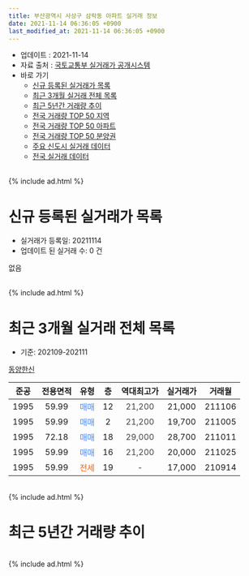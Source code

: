 ```yaml
---
title: 부산광역시 사상구 삼락동 아파트 실거래 정보
date: 2021-11-14 06:36:05 +0900
last_modified_at: 2021-11-14 06:36:05 +0900
---
```


* 업데이트 : 2021-11-14
* 자료 출처 : [국토교통부 실거래가 공개시스템](http://rt.molit.go.kr)
* 바로 가기
    * [신규 등록된 실거래가 목록](#신규-등록된-실거래가-목록)
    * [최근 3개월 실거래 전체 목록](#최근-3개월-실거래-전체-목록)
    * [최근 5년간 거래량 추이](#최근-5년간-거래량-추이)
    * [전국 거래량 TOP 50 지역](https://inasie.github.io/apt-trade-info/최근-3개월-전국에서-가장-거래가-많이-발생한-지역)
    * [전국 거래량 TOP 50 아파트](https://inasie.github.io/apt-trade-info/최근-3개월-전국에서-가장-거래가-많이-발생한-아파트)
    * [전국 거래량 TOP 50 분양권](https://inasie.github.io/apt-trade-info/최근-3개월-전국에서-가장-거래가-많이-발생한-분양권)
    * [주요 신도시 실거래 데이터](https://inasie.github.io/apt-trade-info/주요-신도시)
    * [전국 실거래 데이터](https://inasie.github.io/apt-trade-info/전국)
<br>
{% include ad.html %}
<br>

# 신규 등록된 실거래가 목록
* 실거래가 등록일: 20211114
* 업데이트 된 실거래 수: 0 건

없음

<br>
{% include ad.html %}
<br>

# 최근 3개월 실거래 전체 목록
* 기준: 202109-202111


[동양한신](https://search.naver.com/search.naver?query=%EB%B6%80%EC%82%B0%EA%B4%91%EC%97%AD%EC%8B%9C+%EC%82%AC%EC%83%81%EA%B5%AC+%EC%82%BC%EB%9D%BD%EB%8F%99+%EB%8F%99%EC%96%91%ED%95%9C%EC%8B%A0)

|준공|전용면적|유형|층|역대최고가|실거래가|거래월|
|:---:|:---:|:---:|:---:|:---:|:---:|:---:|
|1995|59.99|<span style="color:#4285f3">매매</span>|12|<span style="color:#444444">21,200</span>|21,000|211106|
|1995|59.99|<span style="color:#4285f3">매매</span>|2|<span style="color:#444444">21,200</span>|19,700|211005|
|1995|72.18|<span style="color:#4285f3">매매</span>|18|<span style="color:#444444">29,000</span>|28,700|211011|
|1995|59.99|<span style="color:#4285f3">매매</span>|16|<span style="color:#444444">21,200</span>|20,000|211025|
|1995|59.99|<span style="color:#ff5a00">전세</span>|19|<span style="color:#444444">-</span>|17,000|210914|


<br>
{% include ad.html %}
<br>

# 최근 5년간 거래량 추이


<div style="width:100%;">
    <canvas id="deal_progress" height="200"></canvas>
</div>

<script>
new Chart(document.getElementById("deal_progress"), {
    type: 'line',
    data: {
        labels: ['201611','201612','201701','201702','201703','201704','201705','201706','201707','201708','201709','201710','201711','201712','201801','201802','201803','201804','201805','201806','201807','201808','201809','201810','201811','201812','201901','201902','201903','201904','201905','201906','201907','201908','201909','201910','201911','201912','202001','202002','202003','202004','202005','202006','202007','202008','202009','202010','202011','202012','202101','202102','202103','202104','202105','202106','202107','202108','202109','202110','202111'],
        datasets: [{
            label: '매매',
            pointRadius: 1,
            data: [2, 2, 2, 3, 2, 3, 2, 1, 2, 3, 2, 5, 6, 1, 6, 3, 2, 0, 3, 1, 2, 1, 0, 1, 1, 0, 1, 0, 2, 1, 1, 1, 1, 1, 1, 0, 2, 3, 2, 5, 3, 0, 2, 1, 5, 1, 1, 3, 9, 3, 3, 4, 1, 10, 4, 1, 1, 2, 0, 3, 1],
            borderColor: "rgba(255, 201, 14, 1)",
            backgroundColor: "rgba(255, 201, 14, 0.5)",
            fill: false,
            lineTension: 0
        },{
            label: '전월세',
            pointRadius: 1,
            data: [2, 0, 1, 0, 3, 0, 0, 0, 1, 0, 0, 0, 1, 0, 0, 3, 2, 0, 0, 0, 0, 0, 0, 0, 0, 0, 3, 1, 1, 1, 0, 1, 0, 1, 2, 0, 0, 1, 1, 1, 0, 0, 0, 0, 2, 2, 0, 2, 0, 0, 2, 0, 3, 0, 4, 1, 2, 0, 1, 0, 0],
            borderColor: "rgba(0, 141, 185, 1)",
            backgroundColor: "rgba(0, 141, 185, 0.5)",
            fill: false,
            lineTension: 0
        }
        ]
    },
    options: {
        responsive: true,
        title: {
            display: false
        },
        tooltips: {
            mode: 'index',
            intersect: false
        },
        hover: {
            mode: 'nearest',
            intersect: true
        },
        scales: {
            xAxes: [{
                display: true,
                scaleLabel: {
                    display: true,
                    labelString: '년/월'
                }
            }],
            yAxes: [{
                display: true,
                ticks: {
                    suggestedMin: 0,
                },
                scaleLabel: {
                    display: true,
                    labelString: '실거래 수'
                }
            }]
        }
    }
});

</script>


<br>
{% include ad.html %}
<br>

